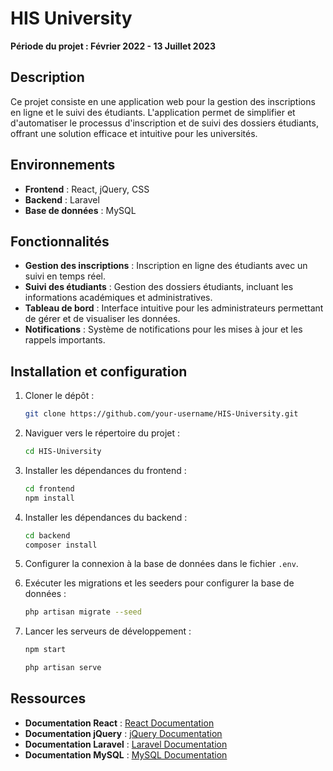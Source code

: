 # HIS University

**Période du projet : Février 2022 - 13 Juillet 2023**

## Description

Ce projet consiste en une application web pour la gestion des inscriptions en ligne et le suivi des étudiants. L'application permet de simplifier et d'automatiser le processus d'inscription et de suivi des dossiers étudiants, offrant une solution efficace et intuitive pour les universités.

## Environnements

- **Frontend** : React, jQuery, CSS
- **Backend** : Laravel
- **Base de données** : MySQL

## Fonctionnalités

- **Gestion des inscriptions** : Inscription en ligne des étudiants avec un suivi en temps réel.
- **Suivi des étudiants** : Gestion des dossiers étudiants, incluant les informations académiques et administratives.
- **Tableau de bord** : Interface intuitive pour les administrateurs permettant de gérer et de visualiser les données.
- **Notifications** : Système de notifications pour les mises à jour et les rappels importants.

## Installation et configuration

1. Cloner le dépôt :
   ```bash
   git clone https://github.com/your-username/HIS-University.git
   ```

2. Naviguer vers le répertoire du projet :
   ```bash
   cd HIS-University
   ```

3. Installer les dépendances du frontend :
   ```bash
   cd frontend
   npm install
   ```

4. Installer les dépendances du backend :
   ```bash
   cd backend
   composer install
   ```

5. Configurer la connexion à la base de données dans le fichier `.env`.

6. Exécuter les migrations et les seeders pour configurer la base de données :
   ```bash
   php artisan migrate --seed
   ```

7. Lancer les serveurs de développement :
   ```bash
   npm start
   ```
   ```bash
   php artisan serve
   ```

## Ressources

- **Documentation React** : [React Documentation](https://reactjs.org/docs/getting-started.html)
- **Documentation jQuery** : [jQuery Documentation](https://api.jquery.com/)
- **Documentation Laravel** : [Laravel Documentation](https://laravel.com/docs/)
- **Documentation MySQL** : [MySQL Documentation](https://dev.mysql.com/doc/)
